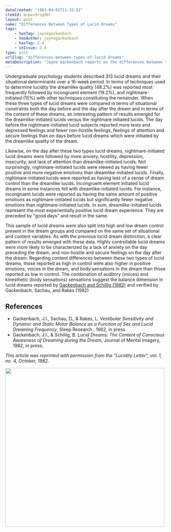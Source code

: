 ```yaml
---
dateCreated: "1983-04-01T11:32:52"
itemId: bcpov9rsgdbt
layout: post
name: "Differences Between Types of Lucid Dreams"
tags:
    - hasTag: jaynegackenbach
    - hasAuthor: jaynegackenbach
    - hasTag: 2.4
    - inIssue: 2.4
type: post
urlSlug: "differences-between-types-of-lucid-dreams"
metaDescription: "Jayne Gackenbach reports on the differences between types of lucid dreams. She describes the situational determinants of lucid dreams and the techniques used to determine lucidity."
---
```


Undergraduate psychology students described 313 lucid dreams and their situational determinants over a 16-week period. In terms of techniques used to determine lucidity the dreamlike quality (48.2%) was reported most frequently followed by incongruent element (19.2%), and nightmare-initiated (15%) with other techniques constituting the remainder. When these three types of lucid dreams were compared in terms of situational constraints both the day before and the day after the dream and in terms of the content of these dreams, an interesting pattern of results emerged for the dreamlike-initiated lucids versus the nightmare initiated lucids. The day before the nightmare-initiated lucid subjects reported more tests and depressed feelings and fewer non-hostile feelings, feelings of attention and secure feelings than on days before lucid dreams which were initiated by the dreamlike quality of the dream.

Likewise, on the day after these two types lucid dreams, nightmare-initiated lucid dreams were followed by more anxiety, hostility, depression, insecurity, and lack of attention than dreamlike-initiated lucids. Not surprisingly, nightmare-initiated lucids were viewed as having fewer positive and more negative emotions than dreamlike-initiated lucids. Finally, nightmare-initiated lucids were reported as having less of a sense of dream control than the dreamlike lucids. Incongruent element initiated lucid dreams in some instances fell with dreamlike-initiated lucids. For instance, incongruent lucids were reported as having the same amount of positive emotions as nightmare-initiated lucids but significantly fewer negative emotions than nightmare-initiated lucids. In sum, dreamlike-initiated lucids represent the most experientially positive lucid dream experience. They are preceded by "good days" and result in the same.

This sample of lucid dreams were also split into high and low dream control present in the dream groups and compared on the same set of situational and content variables. As with the previous lucid dream distinction, a clear pattern of results emerged with these data. Highly controllable lucid dreams were more likely to be characterized by a lack of anxiety on the day preceding the dream, and non-hostile and secure feelings on the day after the dream. Regarding content differences between these two types of lucid dreams, those reported as high in control were also higher in positive emotions, voices in the dream, and body sensations in the dream than those reported as low in control. The combination of auditory (voices) and kinesthetic (body sensations) sensations suggest the balance dimension in lucid dreams reported by [Gackenbach and Schillig (1982)](https://psycnet.apa.org/record/1985-08587-001) and verified by Gackenbach, Sachau, and Rakes (1982)

## References

-   Gackenbach, J.I., Sachau, D., & Rakes, L. _Vestibular Sensitivity and Dynamic and Static Motor Balance as a Function of Sex and Lucid Dreaming Frequency_, Sleep Research , 1982, in press.
-   Gackenbach, J.I., & Schillig, B. _Lucid Dreams: The Content of Conscious Awareness of Dreaming during the Dream_, Journal of Mental Imagery, 1982, in press.

_This article was reprinted with permission from the "Lucidity Letter", vol. 1, no. 4, October, 1982._

<img src="../images/gackenback-types-article.jpg" width="500">

